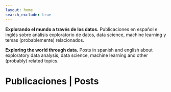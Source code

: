 ```yaml
---
layout: home
search_exclude: true
---
```


**Explorando el mundo a través de los datos.** Publicaciones en español e inglés sobre análisis exploratorio de datos, data science, machine learning y temas (probablemente) relacionados.

**Exploring the world through data.** Posts in spanish and english about exploratory data analysis, data science, machine learning and other (probably) related topics.

# Publicaciones | Posts